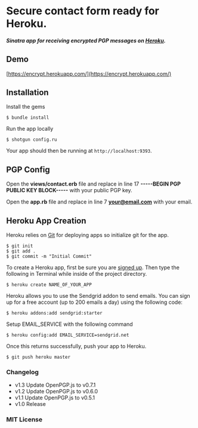 # Secure contact form ready for Heroku.

#### _Sinatra app for receiving encrypted PGP messages on [Heroku](http://heroku.com)._

## Demo

[https://encrypt.herokuapp.com/](https://encrypt.herokuapp.com/)

## Installation

Install the gems

	$ bundle install

Run the app locally

	$ shotgun config.ru

Your app should then be running at `http://localhost:9393`.

## PGP Config

Open the **views/contact.erb** file and replace in line 17 **-----BEGIN PGP PUBLIC KEY BLOCK-----** with your public PGP key.

Open the **app.rb** file and replace in line 7 **your@email.com** with your email.

## Heroku App Creation

Heroku relies on [Git](http://devcenter.heroku.com/articles/git) for deploying apps so initialize git for the app.

	$ git init
	$ git add .
	$ git commit -m "Initial Commit"

To create a Heroku app, first be sure you are [signed up](https://api.heroku.com/signup). Then type the following in Terminal while inside of the project directory.

	$ heroku create NAME_OF_YOUR_APP

Heroku allows you to use the Sendgrid addon to send emails. You can sign up for a free account (up to 200 emails a day) using the following code:

	$ heroku addons:add sendgrid:starter
	
Setup EMAIL_SERVICE with the following command
	
	$ heroku config:add EMAIL_SERVICE=sendgrid.net

Once this returns successfully, push your app to Heroku.

	$ git push heroku master
	
### Changelog

* v1.3 Update OpenPGP.js to v0.7.1
* v1.2 Update OpenPGP.js to v0.6.0
* v1.1 Update OpenPGP.js to v0.5.1
* v1.0 Release

### MIT License


